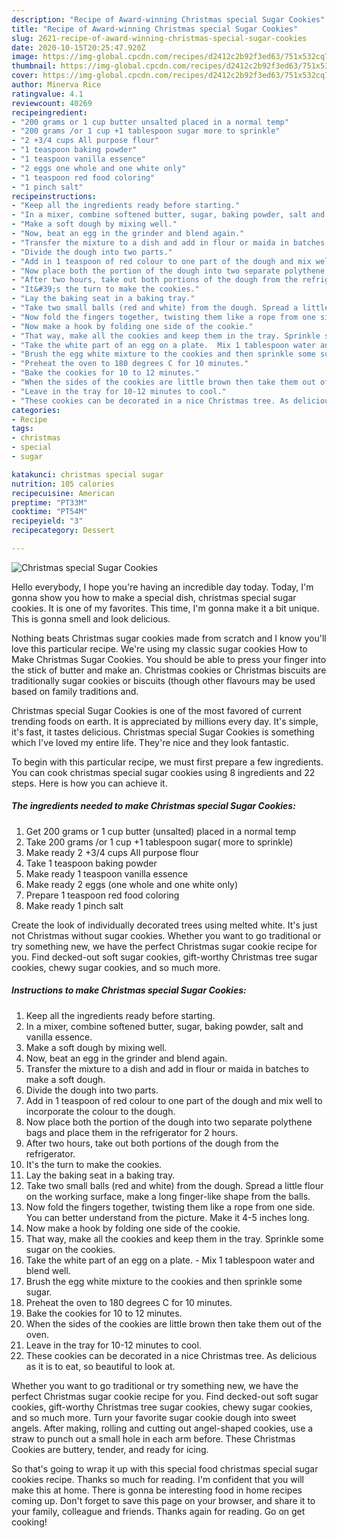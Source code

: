 ```yaml
---
description: "Recipe of Award-winning Christmas special Sugar Cookies"
title: "Recipe of Award-winning Christmas special Sugar Cookies"
slug: 2621-recipe-of-award-winning-christmas-special-sugar-cookies
date: 2020-10-15T20:25:47.920Z
image: https://img-global.cpcdn.com/recipes/d2412c2b92f3ed63/751x532cq70/christmas-special-sugar-cookies-recipe-main-photo.jpg
thumbnail: https://img-global.cpcdn.com/recipes/d2412c2b92f3ed63/751x532cq70/christmas-special-sugar-cookies-recipe-main-photo.jpg
cover: https://img-global.cpcdn.com/recipes/d2412c2b92f3ed63/751x532cq70/christmas-special-sugar-cookies-recipe-main-photo.jpg
author: Minerva Rice
ratingvalue: 4.1
reviewcount: 40269
recipeingredient:
- "200 grams or 1 cup butter unsalted placed in a normal temp"
- "200 grams /or 1 cup +1 tablespoon sugar more to sprinkle"
- "2 +3/4 cups All purpose flour"
- "1 teaspoon baking powder"
- "1 teaspoon vanilla essence"
- "2 eggs one whole and one white only"
- "1 teaspoon red food coloring"
- "1 pinch salt"
recipeinstructions:
- "Keep all the ingredients ready before starting."
- "In a mixer, combine softened butter, sugar, baking powder, salt and vanilla essence."
- "Make a soft dough by mixing well."
- "Now, beat an egg in the grinder and blend again."
- "Transfer the mixture to a dish and add in flour or maida in batches to make a soft dough."
- "Divide the dough into two parts."
- "Add in 1 teaspoon of red colour to one part of the dough and mix well to incorporate the colour to the dough."
- "Now place both the portion of the dough into two separate polythene bags and place them in the refrigerator for 2 hours."
- "After two hours, take out both portions of the dough from the refrigerator."
- "It&#39;s the turn to make the cookies."
- "Lay the baking seat in a baking tray."
- "Take two small balls (red and white) from the dough. Spread a little flour on the working surface, make a long finger-like shape from the balls."
- "Now fold the fingers together, twisting them like a rope from one side. You can better understand from the picture. Make it 4-5 inches long."
- "Now make a hook by folding one side of the cookie."
- "That way, make all the cookies and keep them in the tray. Sprinkle some sugar on the cookies."
- "Take the white part of an egg on a plate.  Mix 1 tablespoon water and blend well."
- "Brush the egg white mixture to the cookies and then sprinkle some sugar."
- "Preheat the oven to 180 degrees C for 10 minutes."
- "Bake the cookies for 10 to 12 minutes."
- "When the sides of the cookies are little brown then take them out of the oven."
- "Leave in the tray for 10-12 minutes to cool."
- "These cookies can be decorated in a nice Christmas tree. As delicious as it is to eat, so beautiful to look at."
categories:
- Recipe
tags:
- christmas
- special
- sugar

katakunci: christmas special sugar 
nutrition: 105 calories
recipecuisine: American
preptime: "PT33M"
cooktime: "PT54M"
recipeyield: "3"
recipecategory: Dessert

---
```



![Christmas special Sugar Cookies](https://img-global.cpcdn.com/recipes/d2412c2b92f3ed63/751x532cq70/christmas-special-sugar-cookies-recipe-main-photo.jpg)

Hello everybody, I hope you're having an incredible day today. Today, I'm gonna show you how to make a special dish, christmas special sugar cookies. It is one of my favorites. This time, I'm gonna make it a bit unique. This is gonna smell and look delicious.

Nothing beats Christmas sugar cookies made from scratch and I know you&#39;ll love this particular recipe. We&#39;re using my classic sugar cookies How to Make Christmas Sugar Cookies. You should be able to press your finger into the stick of butter and make an. Christmas cookies or Christmas biscuits are traditionally sugar cookies or biscuits (though other flavours may be used based on family traditions and.

Christmas special Sugar Cookies is one of the most favored of current trending foods on earth. It is appreciated by millions every day. It's simple, it's fast, it tastes delicious. Christmas special Sugar Cookies is something which I've loved my entire life. They're nice and they look fantastic.


To begin with this particular recipe, we must first prepare a few ingredients. You can cook christmas special sugar cookies using 8 ingredients and 22 steps. Here is how you can achieve it.

<!--inarticleads1-->

##### The ingredients needed to make Christmas special Sugar Cookies:

1. Get 200 grams or 1 cup butter (unsalted) placed in a normal temp
1. Take 200 grams /or 1 cup +1 tablespoon sugar( more to sprinkle)
1. Make ready 2 +3/4 cups All purpose flour
1. Take 1 teaspoon baking powder
1. Make ready 1 teaspoon vanilla essence
1. Make ready 2 eggs (one whole and one white only)
1. Prepare 1 teaspoon red food coloring
1. Make ready 1 pinch salt


Create the look of individually decorated trees using melted white. It&#39;s just not Christmas without sugar cookies. Whether you want to go traditional or try something new, we have the perfect Christmas sugar cookie recipe for you. Find decked-out soft sugar cookies, gift-worthy Christmas tree sugar cookies, chewy sugar cookies, and so much more. 

<!--inarticleads2-->

##### Instructions to make Christmas special Sugar Cookies:

1. Keep all the ingredients ready before starting.
1. In a mixer, combine softened butter, sugar, baking powder, salt and vanilla essence.
1. Make a soft dough by mixing well.
1. Now, beat an egg in the grinder and blend again.
1. Transfer the mixture to a dish and add in flour or maida in batches to make a soft dough.
1. Divide the dough into two parts.
1. Add in 1 teaspoon of red colour to one part of the dough and mix well to incorporate the colour to the dough.
1. Now place both the portion of the dough into two separate polythene bags and place them in the refrigerator for 2 hours.
1. After two hours, take out both portions of the dough from the refrigerator.
1. It&#39;s the turn to make the cookies.
1. Lay the baking seat in a baking tray.
1. Take two small balls (red and white) from the dough. Spread a little flour on the working surface, make a long finger-like shape from the balls.
1. Now fold the fingers together, twisting them like a rope from one side. You can better understand from the picture. Make it 4-5 inches long.
1. Now make a hook by folding one side of the cookie.
1. That way, make all the cookies and keep them in the tray. Sprinkle some sugar on the cookies.
1. Take the white part of an egg on a plate. -  Mix 1 tablespoon water and blend well.
1. Brush the egg white mixture to the cookies and then sprinkle some sugar.
1. Preheat the oven to 180 degrees C for 10 minutes.
1. Bake the cookies for 10 to 12 minutes.
1. When the sides of the cookies are little brown then take them out of the oven.
1. Leave in the tray for 10-12 minutes to cool.
1. These cookies can be decorated in a nice Christmas tree. As delicious as it is to eat, so beautiful to look at.


Whether you want to go traditional or try something new, we have the perfect Christmas sugar cookie recipe for you. Find decked-out soft sugar cookies, gift-worthy Christmas tree sugar cookies, chewy sugar cookies, and so much more. Turn your favorite sugar cookie dough into sweet angels. After making, rolling and cutting out angel-shaped cookies, use a straw to punch out a small hole in each arm before. These Christmas Cookies are buttery, tender, and ready for icing. 

So that's going to wrap it up with this special food christmas special sugar cookies recipe. Thanks so much for reading. I'm confident that you will make this at home. There is gonna be interesting food in home recipes coming up. Don't forget to save this page on your browser, and share it to your family, colleague and friends. Thanks again for reading. Go on get cooking!
